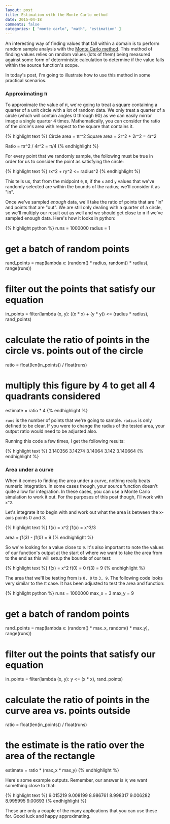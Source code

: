 ```yaml
---
layout: post
title: Estimation with the Monte Carlo method
date: 2015-04-18
comments: false
categories: [ "monte carlo", "math", "estimation" ]
---
```


An interesting way of finding values that fall within a domain is to perform random sample analysis with the [Monte Carlo method](http://en.wikipedia.org/wiki/Monte_Carlo_method). This method of finding values relies on random values (lots of them) being measured against some form of deterministic calculation to determine if the value falls within the source function's scope.

In today's post, I'm going to illustrate how to use this method in some practical scenarios. 

### Approximating π

To approximate the value of π, we're going to treat a square containing a quarter of a unit circle with a lot of random data. We only treat a quarter of a circle (which will contain angles 0 through 90) as we can easily mirror image a single quarter 4 times. Mathematically, you can consider the ratio of the circle's area with respect to the square that contains it.

{% highlight text %}
Circle area = πr^2
Square area = 2r^2 + 2r^2
            = 4r^2

Ratio       = πr^2 / 4r^2
            = π/4
{% endhighlight %}


For every point that we randomly sample, the following must be true in order for us to consider the point as satisfying the circle:

{% highlight text %}
rx^2 + ry^2 <= radius^2
{% endhighlight %}

This tells us, that from the midpoint `0,0`, if the `x` and `y` values that we've randomly selected are within the bounds of the radius; we'll consider it as "in".

Once we've sampled <em>enough</em> data, we'll take the ratio of points that are "in" and points that are "out". We are still only dealing with a quarter of a circle, so we'll multiply our result out as well and we should get close to π if we've sampled enough data. Here's how it looks in python:

{% highlight python %}
runs = 1000000
radius = 1

# get a batch of random points
rand_points = map(lambda x: (random() * radius, random() * radius), range(runs))

# filter out the points that satisfy our equation
in_points = filter(lambda (x, y): ((x * x) + (y * y)) <= (radius * radius), rand_points)

# calculate the ratio of points in the circle vs. points out of the circle
ratio = float(len(in_points)) / float(runs)

# multiply this figure by 4 to get all 4 quadrants considered
estimate = ratio * 4
{% endhighlight %}

`runs` is the number of points that we're going to sample. `radius` is only defined to be clear. If you were to change the radius of the tested area, your output ratio would need to be adjusted also.

Running this code a few times, I get the following results:

{% highlight text %}
3.140356
3.14274
3.14064
3.142
3.140664
{% endhighlight %}

### Area under a curve

When it comes to finding the area under a curve, nothing really beats numeric integration. In some cases though, your source function doesn't quite allow for integration. In these cases, you can use a Monte Carlo simulation to work it out. For the purposes of this post though, I'll work with `x^2`.

Let's integrate it to begin with and work out what the area is between the x-axis points 0 and 3.

{% highlight text %}
 f(x) = x^2
ʃf(x) = x^3/3

area  = ʃf(3) - ʃf(0)
      = 9
{% endhighlight %}

So we're looking for a value close to `9`. It's also important to note the values of our function's output at the start of where we want to take the area from to the end as this will setup the bounds of our test:

{% highlight text %}
f(x) = x^2
f(0) = 0
f(3) = 9
{% endhighlight %}

The area that we'll be testing from is `0, 0` to `3, 9`. The following code looks very similar to the π case. It has been adjusted to test the area and function:

{% highlight python %}
runs = 1000000
max_x = 3
max_y = 9

# get a batch of random points
rand_points = map(lambda x: (random() * max_x, random() * max_y), range(runs))

# filter out the points that satisfy our equation
in_points = filter(lambda (x, y): y <= (x * x), rand_points)

# calculate the ratio of points in the curve area vs. points outside
ratio = float(len(in_points)) / float(runs)

# the estimate is the ratio over the area of the rectangle
estimate = ratio * (max_x * max_y)
{% endhighlight %}

Here's some example outputs. Remember, our answer is `9`; we want something close to that:

{% highlight text %}
9.015219
9.008199
8.986761
8.998317
9.006282
8.995995
9.00693
{% endhighlight %}

These are only a couple of the many applications that you can use these for. Good luck and happy approximating.